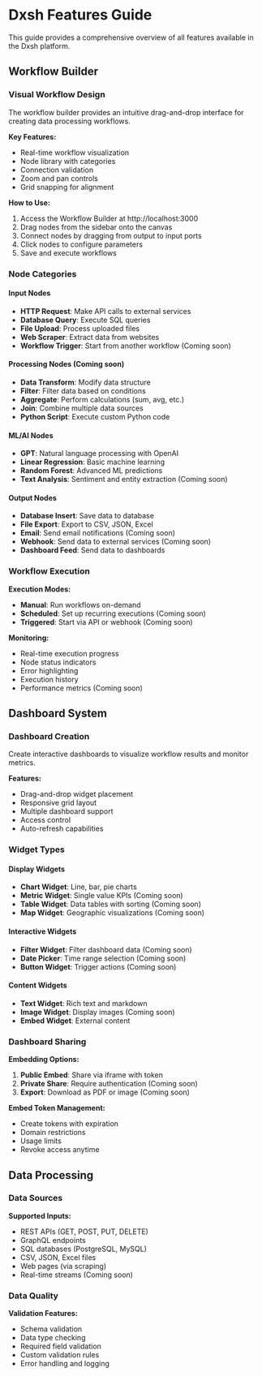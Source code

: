 # Dxsh Features Guide

This guide provides a comprehensive overview of all features available in the Dxsh platform.

## Workflow Builder

### Visual Workflow Design

The workflow builder provides an intuitive drag-and-drop interface for creating data processing workflows.

**Key Features:**

- Real-time workflow visualization
- Node library with categories
- Connection validation
- Zoom and pan controls
- Grid snapping for alignment

**How to Use:**

1. Access the Workflow Builder at http://localhost:3000
2. Drag nodes from the sidebar onto the canvas
3. Connect nodes by dragging from output to input ports
4. Click nodes to configure parameters
5. Save and execute workflows

### Node Categories

#### Input Nodes

- **HTTP Request**: Make API calls to external services
- **Database Query**: Execute SQL queries
- **File Upload**: Process uploaded files
- **Web Scraper**: Extract data from websites
- **Workflow Trigger**: Start from another workflow (Coming soon)

#### Processing Nodes (Coming soon)

- **Data Transform**: Modify data structure
- **Filter**: Filter data based on conditions
- **Aggregate**: Perform calculations (sum, avg, etc.)
- **Join**: Combine multiple data sources
- **Python Script**: Execute custom Python code

#### ML/AI Nodes

- **GPT**: Natural language processing with OpenAI
- **Linear Regression**: Basic machine learning
- **Random Forest**: Advanced ML predictions
- **Text Analysis**: Sentiment and entity extraction (Coming soon)

#### Output Nodes

- **Database Insert**: Save data to database
- **File Export**: Export to CSV, JSON, Excel
- **Email**: Send email notifications (Coming soon)
- **Webhook**: Send data to external services (Coming soon)
- **Dashboard Feed**: Send data to dashboards

### Workflow Execution

**Execution Modes:**

- **Manual**: Run workflows on-demand
- **Scheduled**: Set up recurring executions (Coming soon)
- **Triggered**: Start via API or webhook (Coming soon)

**Monitoring:**

- Real-time execution progress
- Node status indicators
- Error highlighting
- Execution history
- Performance metrics (Coming soon)

## Dashboard System

### Dashboard Creation

Create interactive dashboards to visualize workflow results and monitor metrics.

**Features:**

- Drag-and-drop widget placement
- Responsive grid layout
- Multiple dashboard support
- Access control
- Auto-refresh capabilities

### Widget Types

#### Display Widgets

- **Chart Widget**: Line, bar, pie charts
- **Metric Widget**: Single value KPIs (Coming soon)
- **Table Widget**: Data tables with sorting (Coming soon)
- **Map Widget**: Geographic visualizations (Coming soon)

#### Interactive Widgets

- **Filter Widget**: Filter dashboard data (Coming soon)
- **Date Picker**: Time range selection (Coming soon)
- **Button Widget**: Trigger actions (Coming soon)

#### Content Widgets

- **Text Widget**: Rich text and markdown
- **Image Widget**: Display images (Coming soon)
- **Embed Widget**: External content

### Dashboard Sharing

**Embedding Options:**

1. **Public Embed**: Share via iframe with token
2. **Private Share**: Require authentication (Coming soon)
3. **Export**: Download as PDF or image (Coming soon)

**Embed Token Management:**

- Create tokens with expiration
- Domain restrictions
- Usage limits
- Revoke access anytime

## Data Processing

### Data Sources

**Supported Inputs:**

- REST APIs (GET, POST, PUT, DELETE)
- GraphQL endpoints
- SQL databases (PostgreSQL, MySQL)
- CSV, JSON, Excel files
- Web pages (via scraping)
- Real-time streams (Coming soon)

### Data Quality

**Validation Features:**

- Schema validation
- Data type checking
- Required field validation
- Custom validation rules
- Error handling and logging
